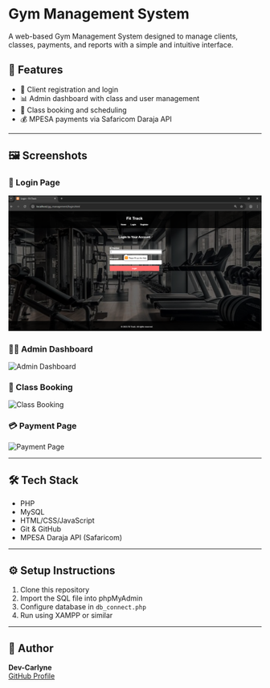# Gym Management System

A web-based Gym Management System designed to manage clients, classes, payments, and reports with a simple and intuitive interface.

## 🚀 Features

- 👥 Client registration and login
- 📊 Admin dashboard with class and user management
- 📅 Class booking and scheduling
- 💰 MPESA payments via Safaricom Daraja API


---

## 🖼️ Screenshots

### 🔐 Login Page
![Login Page](screenshots/login.png)

### 🧑‍💼 Admin Dashboard
![Admin Dashboard](screenshots/dashboard.png)

### 📅 Class Booking
![Class Booking](screenshots/class-booking.png)

### 💳 Payment Page
![Payment Page](screenshots/payment.png)

---

## 🛠️ Tech Stack

- PHP
- MySQL
- HTML/CSS/JavaScript
- Git & GitHub
- MPESA Daraja API (Safaricom)

---

## ⚙️ Setup Instructions

1. Clone this repository
2. Import the SQL file into phpMyAdmin
3. Configure database in `db_connect.php`
4. Run using XAMPP or similar

---

## 👤 Author

**Dev-Carlyne**  
[GitHub Profile](https://github.com/Dev-Carlyne)
